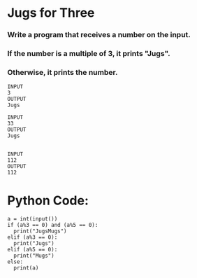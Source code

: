 # Jugs for Three
### Write a program that receives a number on the input.
### If the number is a multiple of 3, it prints "Jugs". 
### Otherwise, it prints the number.

```
INPUT 
3 
OUTPUT
Jugs

INPUT 
33
OUTPUT
Jugs


INPUT 
112
OUTPUT
112

```

# Python Code:

```
a = int(input())
if (a%3 == 0) and (a%5 == 0):
  print("JugsMugs")
elif (a%3 == 0):
  print("Jugs")
elif (a%5 == 0):
  print("Mugs")
else:
  print(a)
```
